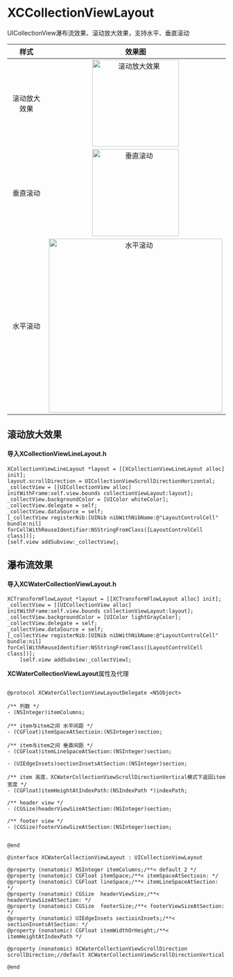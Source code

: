 # XCCollectionViewLayout
UICollectionView瀑布流效果、滚动放大效果，支持水平、垂直滚动



|样式|效果图|
|:-:|:-:|
|滚动放大效果|<img src = "https://github.com/wangxiaocan/XCCollectionViewLayout/blob/master/Resources/lineLayout.gif" width = "200px" alt="滚动放大效果"/>|
|垂直滚动|<img src = "https://github.com/wangxiaocan/XCCollectionViewLayout/blob/master/Resources/vertical.gif" width = "200px" alt="垂直滚动"/>|
|水平滚动|<img src = "https://github.com/wangxiaocan/XCCollectionViewLayout/blob/master/Resources/horizontal.gif" width = "400px" alt="水平滚动"/>|





<h2>滚动放大效果</h2>
<h4>导入<b>XCollectionViewLineLayout.h</b></h4>

```Object-C
XCollectionViewLineLayout *layout = [[XCollectionViewLineLayout alloc] init];
layout.scrollDirection = UICollectionViewScrollDirectionHorizontal;
_collectView = [[UICollectionView alloc] initWithFrame:self.view.bounds collectionViewLayout:layout];
_collectView.backgroundColor = [UIColor whiteColor];
_collectView.delegate = self;
_collectView.dataSource = self;
[_collectView registerNib:[UINib nibWithNibName:@"LayoutControlCell" bundle:nil] forCellWithReuseIdentifier:NSStringFromClass([LayoutControlCell class])];
[self.view addSubview:_collectView];
```



<h2>瀑布流效果</h2>
<h4>导入<b>XCWaterCollectionViewLayout.h</b></h4>

```Object-C
XCTransformFlowLayout *layout = [[XCTransformFlowLayout alloc] init];
_collectView = [[UICollectionView alloc] initWithFrame:self.view.bounds collectionViewLayout:layout];
_collectView.backgroundColor = [UIColor lightGrayColor];
_collectView.delegate = self;
_collectView.dataSource = self;
[_collectView registerNib:[UINib nibWithNibName:@"LayoutControlCell" bundle:nil] forCellWithReuseIdentifier:NSStringFromClass([LayoutControlCell class])];
    [self.view addSubview:_collectView];
```


<b>XCWaterCollectionViewLayout</b>属性及代理

```Object-C

@protocol XCWaterCollectionViewLayoutDelegate <NSObject>

/** 列数 */
- (NSInteger)itemColumns;

/** item与item之间 水平间距 */
- (CGFloat)itemSpaceAtSectioin:(NSInteger)section;

/** item与item之间 垂直间距 */
- (CGFloat)itemLineSpaceAtSection:(NSInteger)section;

- (UIEdgeInsets)sectionInsetsAtSection:(NSInteger)section;

/** item 高度，XCWaterCollectionViewScrollDirectionVertical模式下返回item宽度 */
- (CGFloat)itemHeightAtIndexPath:(NSIndexPath *)indexPath;

/** header view */
- (CGSize)headerViewSizeAtSection:(NSInteger)section;

/** footer view */
- (CGSize)footerViewSizeAtSection:(NSInteger)section;


@end

@interface XCWaterCollectionViewLayout : UICollectionViewLayout

@property (nonatomic) NSInteger itemColumns;/**< default 2 */
@property (nonatomic) CGFloat itemSpace;/**< itemSpaceAtSectioin: */
@property (nonatomic) CGFloat lineSpace;/**< itemLineSpaceAtSection: */
@property (nonatomic) CGSize  headerViewSize;/**< headerViewSizeAtSection: */
@property (nonatomic) CGSize  footerSize;/**< footerViewSizeAtSection: */
@property (nonatomic) UIEdgeInsets sectioinInsets;/**< sectionInsetsAtSection: */
@property (nonatomic) CGFloat itemWidthOrHeight;/**< itemHeightAtIndexPath */

@property (nonatomic) XCWaterCollectionViewScrollDirection scrollDirection;//default XCWaterCollectionViewScrollDirectionVertical

@end

```

